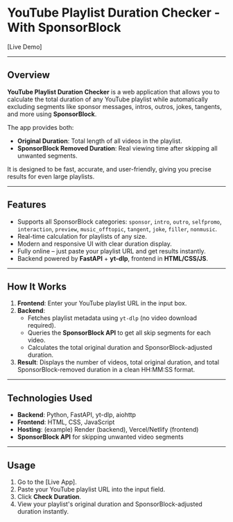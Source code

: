 # YouTube Playlist Duration Checker - With SponsorBlock

[Live Demo]

---

## Overview

**YouTube Playlist Duration Checker** is a web application that allows you to calculate the total duration of any YouTube playlist while automatically excluding segments like sponsor messages, intros, outros, jokes, tangents, and more using **SponsorBlock**.  

The app provides both:

- **Original Duration**: Total length of all videos in the playlist.  
- **SponsorBlock Removed Duration**: Real viewing time after skipping all unwanted segments.  

It is designed to be fast, accurate, and user-friendly, giving you precise results for even large playlists.

---

## Features

- Supports all SponsorBlock categories: `sponsor`, `intro`, `outro`, `selfpromo`, `interaction`, `preview`, `music_offtopic`, `tangent`, `joke`, `filler`, `nonmusic`.
- Real-time calculation for playlists of any size.
- Modern and responsive UI with clear duration display.
- Fully online – just paste your playlist URL and get results instantly.
- Backend powered by **FastAPI** + **yt-dlp**, frontend in **HTML/CSS/JS**.

---

## How It Works

1. **Frontend**: Enter your YouTube playlist URL in the input box.
2. **Backend**:
   - Fetches playlist metadata using `yt-dlp` (no video download required).
   - Queries the **SponsorBlock API** to get all skip segments for each video.
   - Calculates the total original duration and SponsorBlock-adjusted duration.
3. **Result**: Displays the number of videos, total original duration, and total SponsorBlock-removed duration in a clean HH:MM:SS format.

---


## Technologies Used

- **Backend**: Python, FastAPI, yt-dlp, aiohttp  
- **Frontend**: HTML, CSS, JavaScript  
- **Hosting**: (example) Render (backend), Vercel/Netlify (frontend)  
- **SponsorBlock API** for skipping unwanted video segments  

---

## Usage

1. Go to the [Live App].  
2. Paste your YouTube playlist URL into the input field.  
3. Click **Check Duration**.  
4. View your playlist's original duration and SponsorBlock-adjusted duration instantly.
